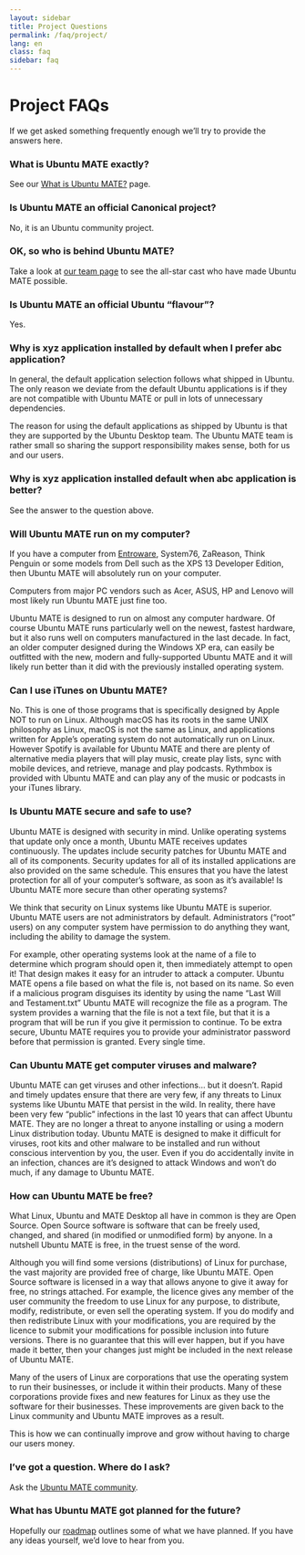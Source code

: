 ```yaml
---
layout: sidebar
title: Project Questions
permalink: /faq/project/
lang: en
class: faq
sidebar: faq
---
```


# Project FAQs

If we get asked something frequently enough we’ll try to provide the answers here.

### What is Ubuntu MATE exactly?
See our [What is Ubuntu MATE?](/about/) page.

### Is Ubuntu MATE an official Canonical project?
No, it is an Ubuntu community project.

### OK, so who is behind Ubuntu MATE?
Take a look at [our team page](/about/team/) to see the all-star cast who have made Ubuntu MATE possible.

### Is Ubuntu MATE an official Ubuntu “flavour”?
Yes.

### Why is xyz application installed by default when I prefer abc application?
In general, the default application selection follows what shipped in Ubuntu. The only reason we deviate from the default Ubuntu applications is if they are not compatible with Ubuntu MATE or pull in lots of unnecessary dependencies.

The reason for using the default applications as shipped by Ubuntu is that they are supported by the Ubuntu Desktop team. The Ubuntu MATE team is rather small so sharing the support responsibility makes sense, both for us and our users.

### Why is xyz application installed default when abc application is better?
See the answer to the question above.

### Will Ubuntu MATE run on my computer?
If you have a computer from [Entroware](https://www.entroware.com/store/), System76, ZaReason, Think Penguin or some models from Dell such as the XPS 13 Developer Edition, then Ubuntu MATE will absolutely run on your computer.

Computers from major PC vendors such as Acer, ASUS, HP and Lenovo will most likely run Ubuntu MATE just fine too.

Ubuntu MATE is designed to run on almost any computer hardware. Of course Ubuntu MATE runs particularly well on the newest, fastest hardware, but it also runs well on computers manufactured in the last decade. In fact, an older computer designed during the Windows XP era, can easily be outfitted with the new, modern and fully-supported Ubuntu MATE and it will likely run better than it did with the previously installed operating system.

### Can I use iTunes on Ubuntu MATE?
No. This is one of those programs that is specifically designed by Apple NOT to run on Linux. Although macOS has its roots in the same UNIX philosophy as Linux, macOS is not the same as Linux, and applications written for Apple’s operating system do not automatically run on Linux. However Spotify is available for Ubuntu MATE and there are plenty of alternative media players that will play music, create play lists, sync with mobile devices, and retrieve, manage and play podcasts. Rythmbox is provided with Ubuntu MATE and can play any of the music or podcasts in your iTunes library.

### Is Ubuntu MATE secure and safe to use?
Ubuntu MATE is designed with security in mind. Unlike operating systems that update only once a month, Ubuntu MATE receives updates continuously. The updates include security patches for Ubuntu MATE and all of its components. Security updates for all of its installed applications are also provided on the same schedule. This ensures that you have the latest protection for all of your computer’s software, as soon as it’s available!
Is Ubuntu MATE more secure than other operating systems?

We think that security on Linux systems like Ubuntu MATE is superior. Ubuntu MATE users are not administrators by default. Administrators (“root” users) on any computer system have permission to do anything they want, including the ability to damage the system.

For example, other operating systems look at the name of a file to determine which program should open it, then immediately attempt to open it! That design makes it easy for an intruder to attack a computer. Ubuntu MATE opens a file based on what the file is, not based on its name. So even if a malicious program disguises its identity by using the name “Last Will and Testament.txt” Ubuntu MATE will recognize the file as a program. The system provides a warning that the file is not a text file, but that it is a program that will be run if you give it permission to continue. To be extra secure, Ubuntu MATE requires you to provide your administrator password before that permission is granted. Every single time.

### Can Ubuntu MATE get computer viruses and malware?
Ubuntu MATE can get viruses and other infections… but it doesn’t. Rapid and timely updates ensure that there are very few, if any threats to Linux systems like Ubuntu MATE that persist in the wild. In reality, there have been very few “public” infections in the last 10 years that can affect Ubuntu MATE. They are no longer a threat to anyone installing or using a modern Linux distribution today. Ubuntu MATE is designed to make it difficult for viruses, root kits and other malware to be installed and run without conscious intervention by you, the user. Even if you do accidentally invite in an infection, chances are it’s designed to attack Windows and won’t do much, if any damage to Ubuntu MATE.

### How can Ubuntu MATE be free?
What Linux, Ubuntu and MATE Desktop all have in common is they are Open Source. Open Source software is software that can be freely used, changed, and shared (in modified or unmodified form) by anyone. In a nutshell Ubuntu MATE is free, in the truest sense of the word.

Although you will find some versions (distributions) of Linux for purchase, the vast majority are provided free of charge, like Ubuntu MATE. Open Source software is licensed in a way that allows anyone to give it away for free, no strings attached. For example, the licence gives any member of the user community the freedom to use Linux for any purpose, to distribute, modify, redistribute, or even sell the operating system. If you do modify and then redistribute Linux with your modifications, you are required by the licence to submit your modifications for possible inclusion into future versions. There is no guarantee that this will ever happen, but if you have made it better, then your changes just might be included in the next release of Ubuntu MATE.

Many of the users of Linux are corporations that use the operating system to run their businesses, or include it within their products. Many of these corporations provide fixes and new features for Linux as they use the software for their businesses. These improvements are given back to the Linux community and Ubuntu MATE improves as a result.

This is how we can continually improve and grow without having to charge our users money.

### I’ve got a question. Where do I ask?
Ask the [Ubuntu MATE community](https://ubuntu-mate.org/community/).

### What has Ubuntu MATE got planned for the future?
Hopefully our [roadmap](/faq/roadmap/) outlines some of what we have planned. If you have any ideas yourself, we’d love to hear from you.
